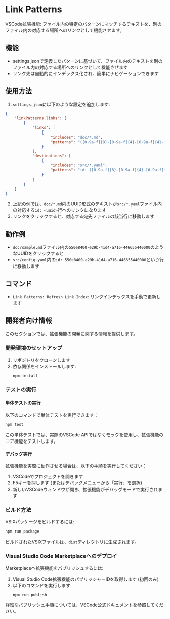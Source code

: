 # Link Patterns

VSCode拡張機能: ファイル内の特定のパターンにマッチするテキストを、別のファイル内の対応する場所へのリンクとして機能させます。

## 機能

* settings.jsonで定義したパターンに基づいて、ファイル内のテキストを別のファイル内の対応する場所へのリンクとして機能させます
* リンク先は自動的にインデックス化され、簡単にナビゲーションできます

## 使用方法

1. `settings.json`に以下のような設定を追加します:

```json
{
    "linkPatterns.links": [
        {
            "links": [
                {
                    "includes": "doc/*.md",
                    "patterns": "([0-9a-f]{8}-[0-9a-f]{4}-[0-9a-f]{4}-[0-9a-f]{4}-[0-9a-f]{12})"
                }
            ],
            "destinations": [
                {
                    "includes": "src/*.yaml",
                    "patterns": "id: ([0-9a-f]{8}-[0-9a-f]{4}-[0-9a-f]{4}-[0-9a-f]{4}-[0-9a-f]{12})"
                }
            ]
        }
    ]
}
```

2. 上記の例では、`doc/*.md`内のUUID形式のテキストが`src/*.yaml`ファイル内の対応する`id: <uuid>`行へのリンクになります
3. リンクをクリックすると、対応する宛先ファイルの該当行に移動します

## 動作例

* `doc/sample.md`ファイル内の`550e8400-e29b-41d4-a716-446655440000`のようなUUIDをクリックすると
* `src/config.yaml`内の`id: 550e8400-e29b-41d4-a716-446655440000`という行に移動します

## コマンド

* `Link Patterns: Refresh Link Index`: リンクインデックスを手動で更新します

## 開発者向け情報

このセクションでは、拡張機能の開発に関する情報を提供します。

### 開発環境のセットアップ

1. リポジトリをクローンします
2. 依存関係をインストールします:
   ```bash
   npm install
   ```

### テストの実行

#### 単体テストの実行

以下のコマンドで単体テストを実行できます：

```bash
npm test
```

この単体テストでは、実際のVSCode APIではなくモックを使用し、拡張機能のコア機能をテストします。

#### デバッグ実行

拡張機能を実際に動作させる場合は、以下の手順を実行してください：

1. VSCodeでプロジェクトを開きます
2. F5キーを押します (またはデバッグメニューから「実行」を選択)
3. 新しいVSCodeウィンドウが開き、拡張機能がデバッグモードで実行されます

### ビルド方法

VSIXパッケージをビルドするには:

```bash
npm run package
```

ビルドされたVSIXファイルは、`dist`ディレクトリに生成されます。

### Visual Studio Code Marketplaceへのデプロイ

Marketplaceへ拡張機能をパブリッシュするには:

1. Visual Studio Code拡張機能のパブリッシャーIDを取得します (初回のみ)
2. 以下のコマンドを実行します:
   ```bash
   npm run publish
   ```

詳細なパブリッシュ手順については、[VSCode公式ドキュメント](https://code.visualstudio.com/api/working-with-extensions/publishing-extension)を参照してください。
